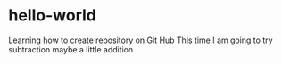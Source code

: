 # hello-world
Learning how to create repository on Git Hub
This time I am going to try subtraction
maybe a little addition
